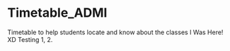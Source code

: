 # Timetable_ADMI
Timetable to help students locate and know about the classes 
I Was Here! XD
Testing 1, 2.
